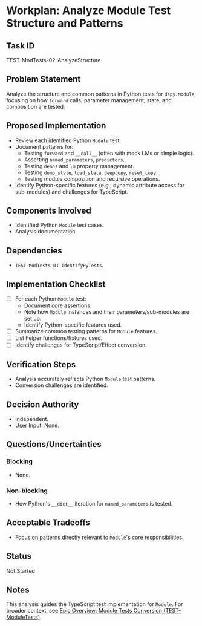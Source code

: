 # Workplan: Analyze Module Test Structure and Patterns

## Task ID
TEST-ModTests-02-AnalyzeStructure

## Problem Statement
Analyze the structure and common patterns in Python tests for `dspy.Module`, focusing on how `forward` calls, parameter management, state, and composition are tested.

## Proposed Implementation
- Review each identified Python `Module` test.
- Document patterns for:
    - Testing `forward` and `__call__` (often with mock LMs or simple logic).
    - Asserting `named_parameters`, `predictors`.
    - Testing `demos` and `lm` property management.
    - Testing `dump_state`, `load_state`, `deepcopy`, `reset_copy`.
    - Testing module composition and recursive operations.
- Identify Python-specific features (e.g., dynamic attribute access for sub-modules) and challenges for TypeScript.

## Components Involved
- Identified Python `Module` test cases.
- Analysis documentation.

## Dependencies
- `TEST-ModTests-01-IdentifyPyTests`.

## Implementation Checklist
- [ ] For each Python `Module` test:
    - Document core assertions.
    - Note how `Module` instances and their parameters/sub-modules are set up.
    - Identify Python-specific features used.
- [ ] Summarize common testing patterns for `Module` features.
- [ ] List helper functions/fixtures used.
- [ ] Identify challenges for TypeScript/Effect conversion.

## Verification Steps
- Analysis accurately reflects Python `Module` test patterns.
- Conversion challenges are identified.

## Decision Authority
- Independent.
- User Input: None.

## Questions/Uncertainties
### Blocking
- None.
### Non-blocking
- How Python's `__dict__` iteration for `named_parameters` is tested.

## Acceptable Tradeoffs
- Focus on patterns directly relevant to `Module`'s core responsibilities.

## Status
Not Started

## Notes
This analysis guides the TypeScript test implementation for `Module`.
For broader context, see [Epic Overview: Module Tests Conversion (TEST-ModuleTests)](../../docs/planning/workplans/TEST-ModuleTests.md).